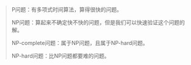 >P问题：有多项式时间算法，算得很快的问题。
>
>NP问题：算起来不确定快不快的问题，但是我们可以快速验证这个问题的解。
>
>NP-complete问题：属于NP问题，且属于NP-hard问题。
>
>NP-hard问题：比NP问题都要难的问题。